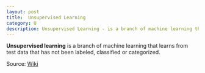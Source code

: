 ```yaml
---
layout: post
title:  Unsupervised Learning
category: U
description: Unsupervised Learning - is a branch of machine learning that learns from test data that has not been labeled, classified or categorized.
---
```


**Unsupervised learning** is a branch of machine learning that learns from test data that has not been labeled, classified or categorized.

Source: [Wiki](https://en.wikipedia.org/wiki/Unsupervised_learning)
